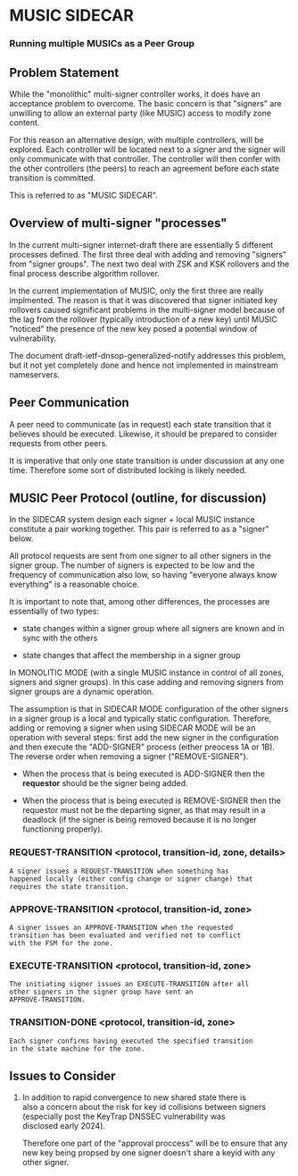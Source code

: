 # MUSIC SIDECAR

### Running multiple MUSICs as a Peer Group

## Problem Statement

While the "monolithic" multi-signer controller works, it does have an acceptance problem to overcome. The basic concern is that "signers" are unwilling to allow an external party (like MUSIC) access to modify zone content.

For this reason an alternative design, with multiple controllers, will be explored. Each controller will be located next to a signer and the signer will only communicate with that controller. The controller will then confer with the other controllers (the peers) to reach an agreement before each state transition is committed.

This is referred to as "MUSIC SIDECAR".

## Overview of multi-signer "processes"

In the current multi-signer internet-draft there are essentially 5 different processes defined. The first three deal with adding and removing "signers" from "signer groups". The next two deal with ZSK and KSK rollovers and the final process describe algorithm rollover.

In the current implementation of MUSIC, only the first three are really implmented. The reason is that it was discovered that signer initiated key rollovers caused significant problems in the multi-signer model because of the lag from the rollover (typically introduction of a new key) until MUSIC "noticed" the presence of the new key posed a potential window of vulnerability.

The document draft-ietf-dnsop-generalized-notify addresses this problem, but it not yet completely done and hence not implemented in mainstream nameservers.

## Peer Communication

A peer need to communicate (as in request) each state transition that it believes should be executed. Likewise, it should be prepared to consider requests from other peers.

It is imperative that only one state transition is under discussion at any one time. Therefore some sort of distributed locking is likely needed.

## MUSIC Peer Protocol (outline, for discussion)

In the SIDECAR system design each signer + local MUSIC instance constitute a pair working together. This pair is referred to as a "signer" below.

All protocol requests are sent from one signer to all other signers in the signer group. The number of signers is expected to be low and the frequency of communication also low, so having "everyone always know everything" is a reasonable choice.

It is important to note that, among other differences, the processes are essentially of two types: 

- state changes within a signer group where all signers are 
  known and in sync with the others
  
- state changes that affect the membership in a signer group

In MONOLITIC MODE (with a single MUSIC instance in control of all zones, signers and signer groups). In this case adding and removing signers from signer groups are a dynamic operation.

The assumption is that in SIDECAR MODE configuration of the other
signers in a signer group is a local and typically static configuration. Therefore, adding or removing a signer when using SIDECAR MODE will be an operation with several steps: first add the new signer in the configuration and then execute the "ADD-SIGNER" process (either preocess 1A or 1B). The reverse order when removing a signer ("REMOVE-SIGNER").

- When the process that is being executed is ADD-SIGNER then the 
  **requestor** should be the signer being added.

- When the process that is being executed is REMOVE-SIGNER then the 
  requestor must not be the departing signer, as that may result in 
  a deadlock (if the signer is being removed because it is no 
  longer functioning properly).

### REQUEST-TRANSITION <protocol, transition-id, zone, details>
	
	A signer issues a REQUEST-TRANSITION when something has 
	happened locally (either config change or signer change) that 
	requires the state transition.
	
### APPROVE-TRANSITION <protocol, transition-id, zone>

	A signer issues an APPROVE-TRANSITION when the requested 
	transition has been evaluated and verified not to conflict 
	with the FSM for the zone.
	
### EXECUTE-TRANSITION <protocol, transition-id, zone>

	The initiating signer issues an EXECUTE-TRANSITION after all 
	other signers in the signer group have sent an 
	APPROVE-TRANSITION.
	
### TRANSITION-DONE <protocol, transition-id, zone>

	Each signer confirms having executed the specified transition 
	in the state machine for the zone.

## Issues to Consider

1. In addition to rapid convergence to new shared state there is    
   also a concern about the risk for key id collisions between 
   signers (especially post the KeyTrap DNSSEC vulnerability was  
   disclosed early 2024).

     Therefore one part of the "approval proccess" will be to ensure
     that any new key being propsed by one signer doesn't share a 
     keyid with any other signer.
	 

